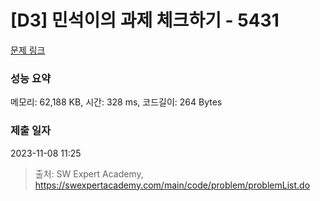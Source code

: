 # [D3] 민석이의 과제 체크하기 - 5431 

[문제 링크](https://swexpertacademy.com/main/code/problem/problemDetail.do?contestProbId=AWVl3rWKDBYDFAXm) 

### 성능 요약

메모리: 62,188 KB, 시간: 328 ms, 코드길이: 264 Bytes

### 제출 일자

2023-11-08 11:25



> 출처: SW Expert Academy, https://swexpertacademy.com/main/code/problem/problemList.do